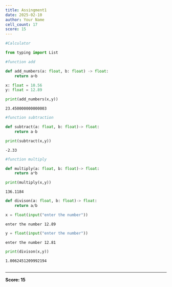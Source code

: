 ```yaml
---
title: Assingment1
date: 2025-02-10
author: Your Name
cell_count: 17
score: 15
---
```


```python
#Calculator 
```


```python
from typing import List
```


```python
#function add
```


```python
def add_numbers(a: float, b: float) -> float:
    return a+b
```


```python
x: float = 10.56
y: float = 12.89
```


```python
print(add_numbers(x,y))
```

    23.450000000000003



```python
#function subtraction
```


```python
def subtract(a: float, b: float)-> float:
    return a-b
```


```python
print(subtract(x,y))
```

    -2.33



```python
#function multiply
```


```python
def multiply(a: float, b: float)-> float:
    return a*b
```


```python
print(multiply(x,y))
```

    136.1184



```python
def divison(a: float, b: float)-> float:
    return a/b
```


```python
x = float(input("enter the number"))
```

    enter the number 12.89



```python
y = float(input("enter the number"))
```

    enter the number 12.81



```python
print(divison(x,y))
```

    1.0062451209992194



```python

```


---
**Score: 15**